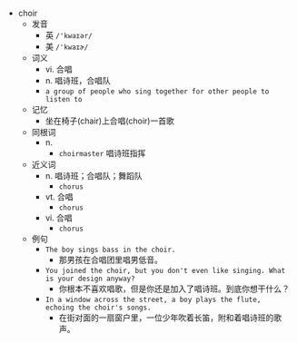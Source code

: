 - choir
  - 发音
    - 英 `/'kwaɪər/`
    - 美 `/'kwaɪɚ/`
  - 词义
    - vi. 合唱
    - n. 唱诗班，合唱队
    - `a group of people who sing together for other people to listen to`
  - 记忆
    - 坐在椅子(chair)上合唱(choir)一首歌
  - 同根词
    - n.
      - `choirmaster` 唱诗班指挥
  - 近义词
    - n. 唱诗班；合唱队；舞蹈队
      - `chorus`
    - vt. 合唱
      - `chorus`
    - vi. 合唱
      - `chorus`
  - 例句
    - `The boy sings bass in the choir.`
      - 那男孩在合唱团里唱男低音。
    - `You joined the choir, but you don't even like singing. What is your design anyway?`
      - 你根本不喜欢唱歌，但是你还是加入了唱诗班。到底你想干什么？
    - `In a window across the street, a boy plays the flute, echoing the choir's songs.`
      - 在街对面的一扇窗户里，一位少年吹着长笛，附和着唱诗班的歌声。

